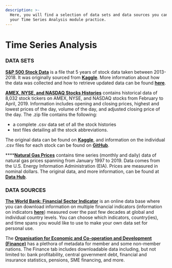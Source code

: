 ```yaml
---
description: >-
  Here, you will find a selection of data sets and data sources you can use for
  your Time Series Analysis module practice.
---
```


# Time Series Analysis

### DATA SETS

[**S&P 500 Stock Data**](https://github.com/MaurissaCM/Decoded-DA-Datastore/raw/master/data/sandp500_stocks.zip) is a file that 5 years of stock data taken between 2013-2018. It was originally sourced from [**Kaggle**](https://www.kaggle.com/camnugent/sandp500). More information about how the data was collected and how to retrieve updated data can be found [**here**](https://github.com/CNuge/kaggle-code/tree/master/stock_data). 

[**AMEX, NYSE, and NASDAQ Stocks Histories**](https://github.com/MaurissaCM/Decoded-DA-Datastore/raw/master/data/stock-histories.zip) contains historical data of 8,032 stock tickers on AMEX, NYSE, and NASDAQ stocks from February to April, 2019. Information includes opening and closing prices, highest and lowest prices of the day, volume of the day, and adjusted closing price of the day. The .zip file contains the following: 

* a complete .csv data set of all the stock histories 
* text files detailing all the stock abbreviations. 

The original data can be found on [**Kaggle**](https://www.kaggle.com/qks1lver/amex-nyse-nasdaq-stock-histories), and information on the individual .csv files for each stock can be found on [**GitHub**](https://github.com/qks1lver/redtide).

\*\*\*\*[**Natural Gas Prices**](https://github.com/MaurissaCM/Decoded-DA-Datastore/raw/master/data/naturalgas_prices.zip) contains time series \(monthly and daily\) data of natural gas prices spanning from January 1997 to 2019. Data comes from the U.S. Energy Information Administration \(EIA\). Prices are measured in nominal dollars. The original data, and more information, can be found at [**Data Hub**](https://datahub.io/core/natural-gas). 

### DATA SOURCES

[**The World Bank: Financial Sector Indicator**](https://data.worldbank.org/indicator) is an online data base where you can download information on multiple financial indicators \(information on indicators [**here**](http://datatopics.worldbank.org/g20fidata/)\) measured over the past few decades at global and individual country levels. You can choose which indicators, country\(ies\), and time spans you would like to use to make your own data set for personal use. 

The [**Organisation for Economic and Co-operation and Development \(Finance\)**](https://stats.oecd.org/) has a plethora of metadata for member and some non-member nations. The Finance tab  includes downloadable data including, but not limited to: bank profitability, central government debt, financial and insurance statistics, pensions, SME financing, and more. 

